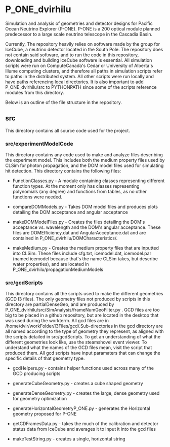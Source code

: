 # P_ONE_dvirhilu
Simulation and analysis of geometries and detector designs for Pacific Ocean Neutrino Explorer (P-ONE). P-ONE is a 200 optical module planned predecessor to a large scale neutrino telescope in the Cascadia Basin. 

Currently, The repository heavily relies on software made by the group for IceCube, a neutrino detector located in the South Pole. The repository does not contain said software, and to run the code in this repository, downloading and building IceCube software is essential. All simulation scripts were run on ComputeCanada's Cedar or University of Alberta's Illume computing clusters, and therefore all paths in simulation scripts refer to paths in the distributed system. All other scripts were run locally and have paths referencing local directories. It is also important to add P_ONE_dvirhilu/src to PYTHONPATH since some of the scripts reference modules from this directory.

Below is an outline of the file structure in the repository.

## src
This directory contains all source code used for the project.

### src/experimentModelCode
This directory contains any code used to make and analyze files describing the experiment model. This includes both the medium property files used by CLSim for photon propagation, and the DOM model files used for simulating hit detection. This directory contains the following files:

* FunctionClasses.py - A module containing classes representing different function types. At the moment only has classes representing polynomials (any degree) and functions from tables, as no other functions were needed.

* compareDOMModels.py - Takes DOM model files and produces plots detailing the DOM acceptance and angular acceptance

* makeDOMModelFiles.py - Creates the files detailing the DOM's acceptance vs. wavelength and the DOM's angular acceptance. These files are DOMEfficiency.dat and AngularAcceptance.dat and are contained in P_ONE_dvirhilu/DOMCharacteristics/.

* makeMedium.py - Creates the medium property files that are inputted into CLSim. These files include cfg.txt, icemodel.dat, icemodel.par (named icemodel because that's the name CLSim takes, but describe water properties), and are located in P_ONE_dvirhilu/propagationMediumModels

### src/gcdScripts
This directory contains all the scripts used to make the different geometries (GCD I3 files). The only geometry files not produced by scripts in this directory are partialDenseGeo, and are produced by P_ONE_dvirhilu/src/SimAnalysis/frameNumGeoFilter.py . GCD files are too big to be placed in a github repository, but are located in the desktop that was used during the workterm. All gcd files are in /home/dvir/workFolder/I3Files/gcd/.Sub-directories in the gcd directory are all named according to the type of geometry they represent, as aligned with the scripts detailed in src/gcdScripts. To get an understanding of what the different geometries look like, use the steamshovel event viewer. To understand what the names of the GCD files mean, visit the script that produced them. All gcd scripts have input paramaters that can change the specific details of that geometry type.

* gcdHelpers.py - contains helper functions used across many of the GCD producing scripts

* generateCubeGeometry.py - creates a cube shaped geometry

* generateDenseGeometry.py - creates the large, dense geometry used for geometry optimization

* generateHorizontalGeometryP_ONE.py - generates the Horizontal geometry proposed for P-ONE

* getCDFramesData.py - takes the much of the calibration and detector status data from IceCube and averages it to input it into the gcd files

* makeTestString.py - creates a single, horizontal string



